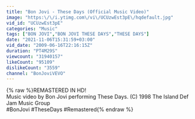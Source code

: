 ```yaml
---
title: "Bon Jovi - These Days (Official Music Video)"
image: "https:\/\/i.ytimg.com\/vi\/UCUzwEst3pE\/hqdefault.jpg"
vid_id: "UCUzwEst3pE"
categories: "Music"
tags: ["BON JOVI","BON JOVI THESE DAYS","THESE DAYS"]
date: "2021-11-06T15:31:59+03:00"
vid_date: "2009-06-16T22:16:15Z"
duration: "PT4M29S"
viewcount: "31940157"
likeCount: "95109"
dislikeCount: "3559"
channel: "BonJoviVEVO"
---
```

{% raw %}REMASTERED IN HD!<br />Music video by Bon Jovi performing These Days. (C) 1998 The Island Def Jam Music Group<br />#BonJovi #TheseDays #Remastered{% endraw %}
